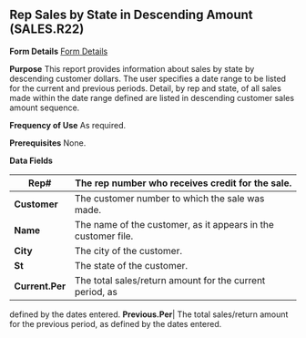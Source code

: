 ## Rep Sales by State in Descending Amount (SALES.R22)
<PageHeader />

**Form Details**
[Form Details](../SALES-R22-1/README.md)

**Purpose**
This report provides information about sales by state by descending customer
dollars. The user specifies a date range to be listed for the current and
previous periods. Detail, by rep and state, of all sales made within the date
range defined are listed in descending customer sales amount sequence.

**Frequency of Use**
As required.

**Prerequisites**
None.

**Data Fields**

| **Rep#**        | The rep number who receives credit for the sale.              |
| --------------- | ------------------------------------------------------------- |
| **Customer**    | The customer number to which the sale was made.               |
| **Name**        | The name of the customer, as it appears in the customer file. |
| **City**        | The city of the customer.                                     |
| **St**          | The state of the customer.                                    |
| **Current.Per** | The total sales/return amount for the current period, as      |
defined by the dates entered.
**Previous.Per**|  The total sales/return amount for the previous period, as
defined by the dates entered.

<badge text= "Version 8.10.57 " vertical="middle" />

<PageFooter />
